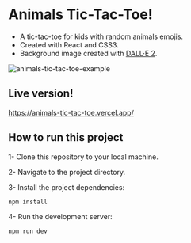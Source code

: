 # Animals Tic-Tac-Toe!

- A tic-tac-toe for kids with random animals emojis.
- Created with React and CSS3.
- Background image created with [DALL·E 2](https://openai.com/product/dall-e-2).

![animals-tic-tac-toe-example](https://user-images.githubusercontent.com/94930294/232930681-23790e40-e30c-4f13-9e4d-acf2b596a5c6.gif)

## Live version!

https://animals-tic-tac-toe.vercel.app/ 

## How to run this project

1- Clone this repository to your local machine.

2- Navigate to the project directory.

3- Install the project dependencies:

```
npm install
```

4- Run the development server:

```
npm run dev
```

